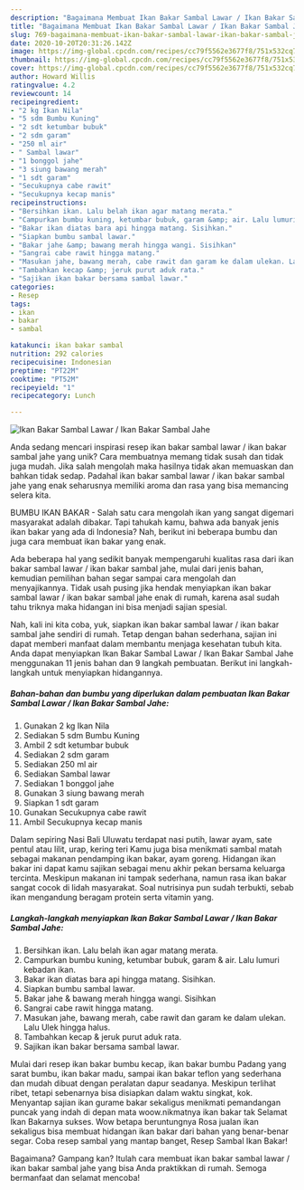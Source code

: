 ```yaml
---
description: "Bagaimana Membuat Ikan Bakar Sambal Lawar / Ikan Bakar Sambal Jahe, Bisa Manjain Lidah"
title: "Bagaimana Membuat Ikan Bakar Sambal Lawar / Ikan Bakar Sambal Jahe, Bisa Manjain Lidah"
slug: 769-bagaimana-membuat-ikan-bakar-sambal-lawar-ikan-bakar-sambal-jahe-bisa-manjain-lidah
date: 2020-10-20T20:31:26.142Z
image: https://img-global.cpcdn.com/recipes/cc79f5562e3677f8/751x532cq70/ikan-bakar-sambal-lawar-ikan-bakar-sambal-jahe-foto-resep-utama.jpg
thumbnail: https://img-global.cpcdn.com/recipes/cc79f5562e3677f8/751x532cq70/ikan-bakar-sambal-lawar-ikan-bakar-sambal-jahe-foto-resep-utama.jpg
cover: https://img-global.cpcdn.com/recipes/cc79f5562e3677f8/751x532cq70/ikan-bakar-sambal-lawar-ikan-bakar-sambal-jahe-foto-resep-utama.jpg
author: Howard Willis
ratingvalue: 4.2
reviewcount: 14
recipeingredient:
- "2 kg Ikan Nila"
- "5 sdm Bumbu Kuning"
- "2 sdt ketumbar bubuk"
- "2 sdm garam"
- "250 ml air"
- " Sambal lawar"
- "1 bonggol jahe"
- "3 siung bawang merah"
- "1 sdt garam"
- "Secukupnya cabe rawit"
- "Secukupnya kecap manis"
recipeinstructions:
- "Bersihkan ikan. Lalu belah ikan agar matang merata."
- "Campurkan bumbu kuning, ketumbar bubuk, garam &amp; air. Lalu lumuri kebadan ikan."
- "Bakar ikan diatas bara api hingga matang. Sisihkan."
- "Siapkan bumbu sambal lawar."
- "Bakar jahe &amp; bawang merah hingga wangi. Sisihkan"
- "Sangrai cabe rawit hingga matang."
- "Masukan jahe, bawang merah, cabe rawit dan garam ke dalam ulekan. Lalu Ulek hingga halus."
- "Tambahkan kecap &amp; jeruk purut aduk rata."
- "Sajikan ikan bakar bersama sambal lawar."
categories:
- Resep
tags:
- ikan
- bakar
- sambal

katakunci: ikan bakar sambal 
nutrition: 292 calories
recipecuisine: Indonesian
preptime: "PT22M"
cooktime: "PT52M"
recipeyield: "1"
recipecategory: Lunch

---
```



![Ikan Bakar Sambal Lawar / Ikan Bakar Sambal Jahe](https://img-global.cpcdn.com/recipes/cc79f5562e3677f8/751x532cq70/ikan-bakar-sambal-lawar-ikan-bakar-sambal-jahe-foto-resep-utama.jpg)

Anda sedang mencari inspirasi resep ikan bakar sambal lawar / ikan bakar sambal jahe yang unik? Cara membuatnya memang tidak susah dan tidak juga mudah. Jika salah mengolah maka hasilnya tidak akan memuaskan dan bahkan tidak sedap. Padahal ikan bakar sambal lawar / ikan bakar sambal jahe yang enak seharusnya memiliki aroma dan rasa yang bisa memancing selera kita.

BUMBU IKAN BAKAR - Salah satu cara mengolah ikan yang sangat digemari masyarakat adalah dibakar. Tapi tahukah kamu, bahwa ada banyak jenis ikan bakar yang ada di Indonesia? Nah, berikut ini beberapa bumbu dan juga cara membuat ikan bakar yang enak.

Ada beberapa hal yang sedikit banyak mempengaruhi kualitas rasa dari ikan bakar sambal lawar / ikan bakar sambal jahe, mulai dari jenis bahan, kemudian pemilihan bahan segar sampai cara mengolah dan menyajikannya. Tidak usah pusing jika hendak menyiapkan ikan bakar sambal lawar / ikan bakar sambal jahe enak di rumah, karena asal sudah tahu triknya maka hidangan ini bisa menjadi sajian spesial.


Nah, kali ini kita coba, yuk, siapkan ikan bakar sambal lawar / ikan bakar sambal jahe sendiri di rumah. Tetap dengan bahan sederhana, sajian ini dapat memberi manfaat dalam membantu menjaga kesehatan tubuh kita. Anda dapat menyiapkan Ikan Bakar Sambal Lawar / Ikan Bakar Sambal Jahe menggunakan 11 jenis bahan dan 9 langkah pembuatan. Berikut ini langkah-langkah untuk menyiapkan hidangannya.

<!--inarticleads1-->

##### Bahan-bahan dan bumbu yang diperlukan dalam pembuatan Ikan Bakar Sambal Lawar / Ikan Bakar Sambal Jahe:

1. Gunakan 2 kg Ikan Nila
1. Sediakan 5 sdm Bumbu Kuning
1. Ambil 2 sdt ketumbar bubuk
1. Sediakan 2 sdm garam
1. Sediakan 250 ml air
1. Sediakan  Sambal lawar
1. Sediakan 1 bonggol jahe
1. Gunakan 3 siung bawang merah
1. Siapkan 1 sdt garam
1. Gunakan Secukupnya cabe rawit
1. Ambil Secukupnya kecap manis


Dalam sepiring Nasi Bali Uluwatu terdapat nasi putih, lawar ayam, sate pentul atau lilit, urap, kering teri Kamu juga bisa menikmati sambal matah sebagai makanan pendamping ikan bakar, ayam goreng. Hidangan ikan bakar ini dapat kamu sajikan sebagai menu akhir pekan bersama keluarga tercinta. Meskipun makanan ini tampak sederhana, namun rasa ikan bakar sangat cocok di lidah masyarakat. Soal nutrisinya pun sudah terbukti, sebab ikan mengandung beragam protein serta vitamin yang. 

<!--inarticleads2-->

##### Langkah-langkah menyiapkan Ikan Bakar Sambal Lawar / Ikan Bakar Sambal Jahe:

1. Bersihkan ikan. Lalu belah ikan agar matang merata.
1. Campurkan bumbu kuning, ketumbar bubuk, garam &amp; air. Lalu lumuri kebadan ikan.
1. Bakar ikan diatas bara api hingga matang. Sisihkan.
1. Siapkan bumbu sambal lawar.
1. Bakar jahe &amp; bawang merah hingga wangi. Sisihkan
1. Sangrai cabe rawit hingga matang.
1. Masukan jahe, bawang merah, cabe rawit dan garam ke dalam ulekan. Lalu Ulek hingga halus.
1. Tambahkan kecap &amp; jeruk purut aduk rata.
1. Sajikan ikan bakar bersama sambal lawar.


Mulai dari resep ikan bakar bumbu kecap, ikan bakar bumbu Padang yang sarat bumbu, ikan bakar madu, sampai ikan bakar teflon yang sederhana dan mudah dibuat dengan peralatan dapur seadanya. Meskipun terlihat ribet, tetapi sebenarnya bisa disiapkan dalam waktu singkat, kok. Menyantap sajian ikan gurame bakar sekaligus menikmati pemandangan puncak yang indah di depan mata woow.nikmatnya ikan bakar tak Selamat Ikan Bakarnya sukses. Wow betapa beruntungnya Rosa jualan ikan sekaligus bisa membuat hidangan ikan bakar dari bahan yang benar-benar segar. Coba resep sambal yang mantap banget, Resep Sambal Ikan Bakar! 

Bagaimana? Gampang kan? Itulah cara membuat ikan bakar sambal lawar / ikan bakar sambal jahe yang bisa Anda praktikkan di rumah. Semoga bermanfaat dan selamat mencoba!
